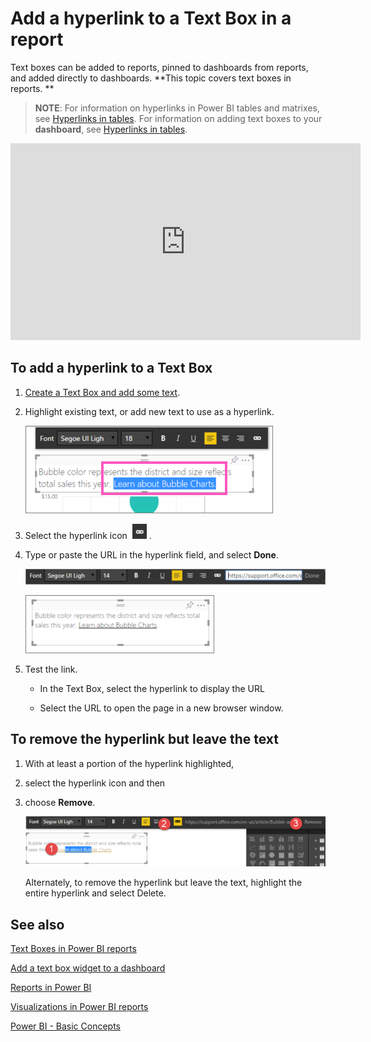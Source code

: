 ﻿<properties
   pageTitle="Add a hyperlink to a Text Box in a Power BI report"
   description="Add a hyperlink to a Text Box in Power BI"
   services="powerbi"
   documentationCenter=""
   authors="mihart"
   manager="mblythe"
   editor=""
   tags=""/>

<tags
   ms.service="powerbi"
   ms.devlang="NA"
   ms.topic="article"
   ms.tgt_pltfrm="NA"
   ms.workload="powerbi"
   ms.date="01/22/2016"
   ms.author="mihart"/>

# Add a hyperlink to a Text Box in a report

Text boxes can be added to reports, pinned to dashboards from reports, and added directly to dashboards. **This topic covers text boxes in reports. **

>**NOTE**: For information on hyperlinks in Power BI tables and matrixes, see [Hyperlinks in tables](powerbi-service-hyperlinks-in-tables.md). For information on adding text boxes to your **dashboard**, see [Hyperlinks in tables](powerbi-service-hyperlinks-in-tables.md). 

<iframe width="560" height="315" src="https://www.youtube.com/embed/_3q6VEBhGew?list=PL1N57mwBHtN0JFoKSR0n-tBkUJHeMP2cP" frameborder="0" allowfullscreen></iframe>


## To add a hyperlink to a Text Box

1.  [Create a Text Box and add some text](powerbi-service-text-boxes-in-reports.md). 

2.  Highlight existing text, or add new text to use as a hyperlink.

    ![](media/powerbi-service-add-a-hyperlink-to-a-text-box/PBI_textBoxHyperlink.png)

3.  Select the hyperlink icon  ![](media/powerbi-service-add-a-hyperlink-to-a-text-box/PBI_hyperlink.png) .

4.  Type or paste the URL in the hyperlink field, and select **Done**.

    ![](media/powerbi-service-add-a-hyperlink-to-a-text-box/PBI_addHyperlinkURL.png)

    ![](media/powerbi-service-add-a-hyperlink-to-a-text-box/PBI_AddedHyperlink.png)

5.  Test the link.  

    -  In the Text Box, select the hyperlink to display the URL

    -  Select the URL to open the page in a new browser window.


## To remove the hyperlink but leave the text

1.  With at least a portion of the hyperlink highlighted,

2.  select the hyperlink icon and then

3.  choose **Remove**. 

    ![](media/powerbi-service-add-a-hyperlink-to-a-text-box/PBI_removeHyperlink.png)

    Alternately, to remove the hyperlink but leave the text, highlight the entire hyperlink and select Delete.


## See also

[Text Boxes in Power BI reports](powerbi-service-text-boxes-in-reports.md)

[Add a text box widget to a dashboard ](powerbi-service-add-a-widget-to-a-dashboard.md)

[Reports in Power BI](powerbi-service-reports.md)

[Visualizations in Power BI reports](powerbi-service-visualizations-for-reports.md)

[Power BI - Basic Concepts](powerbi-service-basic-concepts.md)
